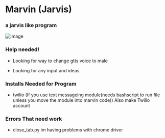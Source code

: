 # Marvin (Jarvis)
### a jarvis like program


![image](marvin.jpg?raw=true "Marvin Image")


### Help needed! ###


- Looking for way to change gtts voice to male


- Looking for any input and ideas.


### Installs Needed for Program ###


- twilio (If you use text messageing module(needs bashscript to run file unless you move the module into marvin code))
    Also make Twilio account



### Errors That need work ###


- close_tab.py im having problems with chrome driver